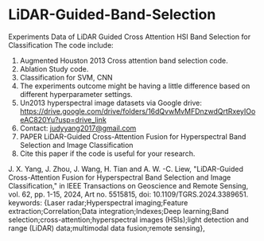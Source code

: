 # LiDAR-Guided-Band-Selection
Experiments Data of LiDAR Guided Cross Attention HSI Band  Selection for Classification
The code include: 
1. Augmented Houston 2013 Cross attention band selection code. 
2. Ablation Study code.
3. Classification for SVM, CNN
4. The experiments outcome might be having a little difference based on different hyperparameter settings. 
5.  Un2013 hyperspectral image datasets via Google drive: https://drive.google.com/drive/folders/16dQvwMvMFDnzwdQrtRxeyIOoeAC820Yu?usp=drive_link
6.  Contact: judyyang2017@gmail.com
7.  PAPER LiDAR-Guided Cross-Attention Fusion for Hyperspectral Band Selection and Image Classification
8.  Cite this paper if the code is useful for your research.

J. X. Yang, J. Zhou, J. Wang, H. Tian and A. W. -C. Liew, "LiDAR-Guided Cross-Attention Fusion for Hyperspectral Band Selection and Image Classification," in IEEE Transactions on Geoscience and Remote Sensing, vol. 62, pp. 1-15, 2024, Art no. 5515815, doi: 10.1109/TGRS.2024.3389651. keywords: {Laser radar;Hyperspectral imaging;Feature extraction;Correlation;Data integration;Indexes;Deep learning;Band selection;cross-attention;hyperspectral images (HSIs);light detection and range (LiDAR) data;multimodal data fusion;remote sensing},
      
